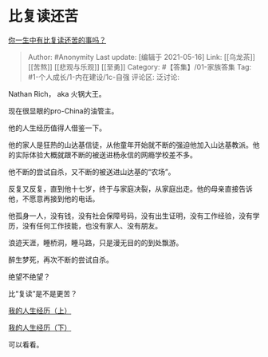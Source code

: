 # 比复读还苦
[你一生中有比复读还苦的事吗？](https://www.zhihu.com/question/345953564/answer/844155001)

> Author: #Anonymity
> Last update: [编辑于 2021-05-16]
> Link: [[乌龙茶]] [[苦熬]] [[悲观与乐观]] [[至勇]]
> Category: #【答集】/01-家族答集
> Tag: #1-个人成长/1-内在建设/1c-自强
> 评论区:
> 泛讨论:

Nathan Rich， aka 火锅大王。

现在很显眼的pro-China的油管主。

他的人生经历值得人借鉴一下。

他的家人是狂热的山达基信徒，从他童年开始就不断的强迫他加入山达基教派。他的实际体验大概就跟不断的被送进杨永信的网瘾学校差不多。

他不断的尝试自杀，又不断的被送进山达基的“农场”。

反复又反复，直到他十七岁，终于与家庭决裂，从家庭出走。他的母亲直接告诉他，不愿意再接到他的电话。

他孤身一人，没有钱，没有社会保障号码，没有出生证明，没有工作经验，没有学历，没有任何工作技能，也没有家人、没有朋友。

浪迹天涯，睡桥洞，睡马路，只是漫无目的的到处飘游。

醉生梦死，再次不断的尝试自杀。

绝望不绝望？

比“复读”是不是更苦？

[我的人生经历（上）](https://link.zhihu.com/?target=https%3A//m.bilibili.com/video/av43376232.html)

[我的人生经历（下）](https://link.zhihu.com/?target=https%3A//m.bilibili.com/video/av43400149.html)

可以看看。
